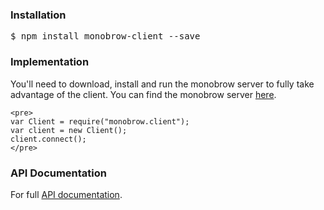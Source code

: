 ### Installation

<pre>$ npm install monobrow-client --save</pre>

### Implementation

You'll need to download, install and run the monobrow server to fully take advantage of the client. You can find the monobrow server [here](https://npmjs.org/package/monobrow).

	<pre>
	var Client = require("monobrow.client");
	var client = new Client();
	client.connect();
	</pre>

### API Documentation

For full [API documentation](https://github.com/mcgaryes/monobrow/wiki).